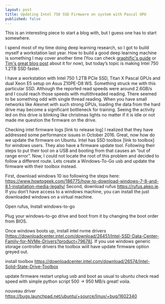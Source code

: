 ```yaml
---
layout: post
title: Updating Intel 750 SSD Firmware on system with Pascal GPU
published: false
---
```


This is an interesting piece to start a blog with, but I guess one has to start somewhere.

I spend most of my time doing deep learning research, so I got to build myself a workstation last year. How to build a good deep learning machine is something I may cover another time (You can check [graphific's guide](http://graphific.github.io/posts/building-a-deep-learning-dream-machine) or [Tim's great blog post](http://timdettmers.com/2015/03/09/deep-learning-hardware-guide/) about it for now), but today’s topic is making Intel 750 1.2TB SSD faster.

I have a workstation with Intel 750 1.2TB PCIe SSD, Titan X Pascal GPUs and dual Xeon E5 setup on Asus Z10PE-D8 WS. Something struck me with this particular SSD. Although the reported read speeds were around 2.6GB/s and I could reach those speeds with multithreaded reading. There seemed to be something odd with single thread reading. When you have small networks like Alexnet with such strong GPUs, loading the data from the hard drive may become a significant bottleneck for training. Seeing the activity led on this drive is blinking like christmas lights no matter if it is idle or not made me question the firmware on the drive. 

Checking intel firmware logs [link to release log] I realized that they have addressed some performance issues in October 2016. Great, now how do we update the firmware on Ubuntu. Intel has SSD toolbox [link to toolbox] for windows users. They also have a firmware update tool. Following their steps to put their tool on a USB and booting from that causes an “out of range error”. Now, I could not locate the root of this problem and decided to follow a different route. Lets create a Windows-To-Go usb and update the firmware with their toolbox instead.

First, download windows 10 iso following the steps here:
https://www.howtogeek.com/186775/how-to-download-windows-7-8-and-8.1-installation-media-legally/
Second, download rufus https://rufus.akeo.ie. If you don’t have access to a windows machine, you can install the just downloaded windows on a virtual machine.

Open rufus, 
Install windows-to-go

Plug your windows-to-go drive and boot from it by changing the boot order from BIOS.

Once windows boots up, install intel nvme drivers [https://downloadcenter.intel.com/download/26451/Intel-SSD-Data-Center-Family-for-NVMe-Drivers?product=79678]. If you use windows generic storage controller drivers the toolbox wiill have update firmware option greyed out.

install toolbox https://downloadcenter.intel.com/download/26574/Intel-Solid-State-Drive-Toolbox

update firmware
restart unplug usb and boot as usual to ubuntu
check read speed with simple python script 
500 -> 950 MB/s great!
voila.


nouveau driver https://bugs.launchpad.net/ubuntu/+source/linux/+bug/1602340
